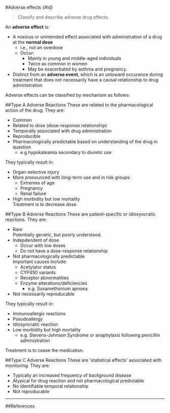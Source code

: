 #Adverse effects {#id}
>Classify and describe adverse drug effects.

An **adverse effect** is:
* A noxious or unintended effect associated with administration of a drug at the **normal dose**
    * i.e., not an overdose
    * Occur:
        * Mainly in young and middle-aged individuals
        * Twice as common in women
        * May be exacerbated by asthma and pregnancy.
* Distinct from an **adverse event**, which is an untoward occurance during treatment that does not necessarily have a causal relationship to drug administration

Adverse effects can be classified by mechanism as follows:

##Type A Adverse Reactions
These are related to the pharmacological action of the drug. They are:
* Common
* Related to dose (dose-response relationship)
* Temporally associated with drug administration
* Reproducible
* Pharmacologically predictable based on understanding of the drug in question
    * e.g hypokaleamia secondary to diuretic use

They typically result in:
* Organ-selective injury
* More pronounced with long-term use and in risk groups:
    * Extremes of age
    * Pregnancy
    * Renal failure
* High morbidity but low mortality  
Treatment is to decrease dose.

##Type B Adverse Reactions
These are patient-specific or idiosyncratic reactions. They are:
* Rare  
  Potentially genetic, but poorly understood.
* Indepdendent of dose  
    * Occur with low doses
    * Do not have a dose-response relationship
* Not pharmacologically predictable  
Important causes include:
    * Acetylator status
    * CYP450 variants
    * Receptor abnormalities
    * Enzyme alterations/deficiencies  
        * e.g. Suxamethonium apnoea
* Not necessarily reproducable

They typically result in:
* Immunoallergic reactions
* Pseudoallergy
* Idiosyncratic reaction
* Low morbidity but high mortality
    * e.g. Stevens-Johnson Syndrome or anaphylaxis following penicillin administration

Treatment is to cease the medication.

##Type C Adverse Reactions
These are 'statistical effects' associated with monitoring. They are:
* Typically an increased frequency of background disease
* Atypical for drug reaction and not pharmacological predictable
* No identifiable temporal relationship
* Not reproducable

---
##References
  [^1]: RHB Meyboom, M Lindquist, ACG Egberts. An ABC of Drug-Related Problems. Drug Safety 2000;22:415-23 Available at: http://www.who.int/medicines/areas/quality_safety/safety_efficacy/trainingcourses/abc_course.pdf
  [^2]: Pirmohamed M, Breckenridge AM, Kitteringham NR, Park BK. Adverse drug
reactions. BMJ. 1998 Apr 25;316(7140):1295-8. Open Acces Review. Available at: http://www.ncbi.nlm.nih.gov/pmc/articles/PMC1113033/
[^3]:  Lazarou J, Pomeranz BH, Corey PN. Incidence of adverse drug reactions in hospitalized patients—a meta-analysis of prospective studies. JAMA 1998;279: 1200-5.
